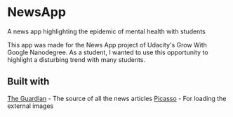 # NewsApp
A news app highlighting the epidemic of mental health with students

This app was made for the News App project of Udacity's Grow With Google Nanodegree. As a student, I wanted to use this opportunity to highlight a disturbing trend with many students.

## Built with
[The Guardian](https://www.theguardian.com/us) - The source of all the news articles
[Picasso](https://square.github.io/picasso/) - For loading the external images
